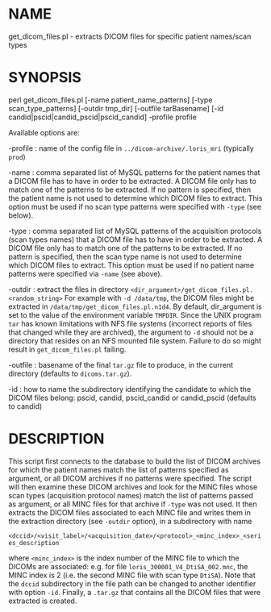 # NAME

get\_dicom\_files.pl - extracts DICOM files for specific patient names/scan types

# SYNOPSIS

perl get\_dicom\_files.pl \[-name patient\_name\_patterns\] \[-type scan\_type\_patterns\] \[-outdir tmp\_dir\] \[-outfile tarBasename\] 
           \[-id candid|pscid|candid\_pscid|pscid\_candid\] -profile profile

Available options are:

\-profile : name of the config file in `../dicom-archive/.loris_mri` (typically `prod`)

\-name    : comma separated list of MySQL patterns for the patient names that a DICOM file
           has to have in order to be extracted. A DICOM file only has to match one of the 
           patterns to be extracted. If no pattern is specified, then the patient name is 
           not used to determine which DICOM files to extract. This option must be used if
           no scan type patterns were specified with `-type` (see below).

\-type    : comma separated list of MySQL patterns of the acquisition protocols (scan types
           names) that a DICOM file has to have in order to be extracted. A DICOM file only
           has to match one of the patterns to be extracted. If no pattern is specified, then
           the scan type name is not used to determine which DICOM files to extract. This option
           must be used if no patient name patterns were specified via `-name` (see above).

\-outdir  : extract the files in directory `<dir_argument>/get_dicom_files.pl.<random_string>`
           For example with `-d /data/tmp`, the DICOM files might be extracted in 
           `/data/tmp/get_dicom_files.pl.n1d4`. By default, dir\_argument is set to the value of
           the environment variable `TMPDIR`. Since the UNIX program `tar` has known limitations 
           with NFS file systems (incorrect reports of files that changed while they are archived), the
           argument to `-d` should not be a directory that resides on an NFS mounted file system.
           Failure to do so might result in `get_dicom_files.pl` failing.

\-outfile : basename of the final `tar.gz` file to produce, in the current directory (defaults to 
           `dicoms.tar.gz`).

\-id      : how to name the subdirectory identifying the candidate to which the DICOM files belong:
           pscid, candid, pscid\_candid or candid\_pscid (defaults to candid)

# DESCRIPTION

This script first connects to the database to build the list of DICOM archives for which
the patient names match the list of patterns specified as argument, or all DICOM archives if
no patterns were specified. The script will then examine these DICOM archives and look for the 
MINC files whose scan types (acquisition protocol names) match the list of patterns passed as 
argument, or all MINC files for that archive if `-type` was not used. It then extracts the DICOM files
associated to each MINC file and writes them in the extraction directory (see `-outdir` option), in a 
subdirectory with name

`<dccid>/<visit_label>/<acquisition_date>/<protocol>_<minc_index>_<series_description`

where `<minc_index>` is the index number of the MINC file to which the DICOMs are associated: 
e.g. for file `loris_300001_V4_DtiSA_002.mnc`, the MINC index is 2 (i.e. the second MINC file with 
scan type `DtiSA`). Note that the `dccid` subdirectory in the file path can be changed to another
identifier with option `-id`. Finally, a `.tar.gz` that contains all the DICOM files that were extracted
is created.
